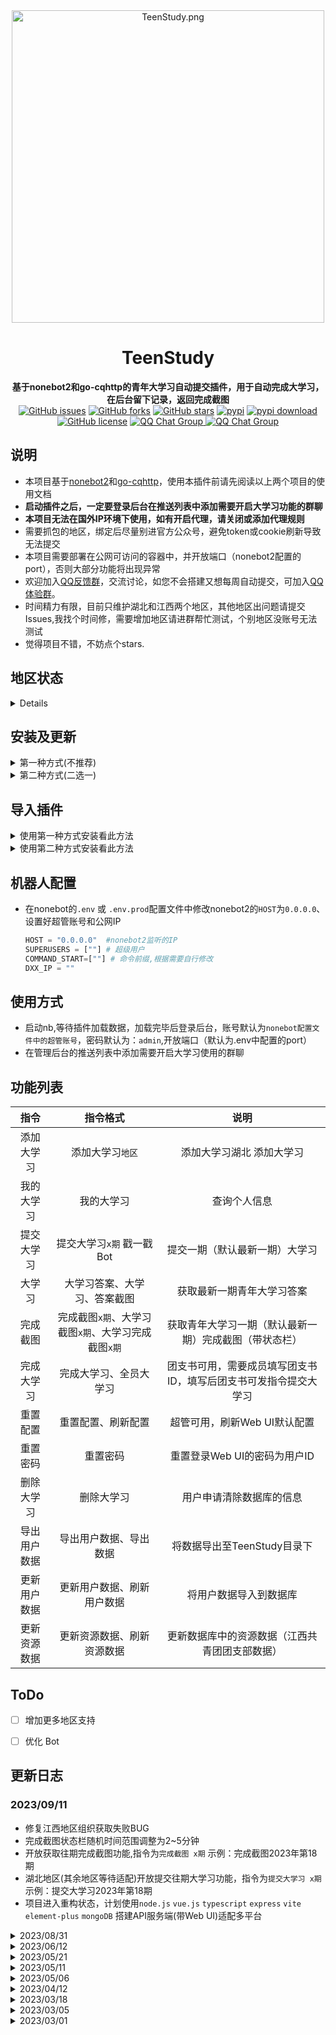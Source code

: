 <div align="center">
    <img src="https://img1.imgtp.com/2023/06/11/sG4KdlpL.png" alt="TeenStudy.png" border="0" width="500px" height="500px"/>
    <h1>TeenStudy</h1>
    <b>基于nonebot2和go-cqhttp的青年大学习自动提交插件，用于自动完成大学习，在后台留下记录，返回完成截图</b>
    <br/>
    <a href="https://github.com/YouthLearning/TeenStudy/issues"><img alt="GitHub issues" src="https://img.shields.io/github/issues/YouthLearning/TeenStudy?style=flat-square"></a>
    <a href="https://github.com/YouthLearning/TeenStudy/network"><img alt="GitHub forks" src="https://img.shields.io/github/forks/YouthLearning/TeenStudy?style=flat-square"></a>
    <a href="https://github.com/YouthLearning/TeenStudy/stargazers"><img alt="GitHub stars" src="https://img.shields.io/github/stars/YouthLearning/TeenStudy?style=flat-square"></a>
    <a href="https://pypi.python.org/pypi/TeenStudy"><img src="https://img.shields.io/pypi/v/TeenStudy?color=yellow" alt="pypi"></a>
  	<a href="https://pypi.python.org/pypi/TeenStudy">
    <img src="https://img.shields.io/pypi/dm/TeenStudy" alt="pypi download"></a>
	  <a href="https://github.com/YouthLearning/TeenStudy/blob/main/LICENSE"><img alt="GitHub license" src="https://img.shields.io/github/license/YouthLearning/TeenStudy?style=flat-square"></a>
    <a href="https://jq.qq.com/?_wv=1027&k=NGFEwXyS">
    <img src="https://img.shields.io/badge/QQ反馈群-511173803-orange?style=flat-square" alt="QQ Chat Group">
  </a>
	<a href="http://qm.qq.com/cgi-bin/qm/qr?_wv=1027&k=2PQucjirnkHyPjoS1Pkr-ai2aPGToBKm">
    <img src="https://img.shields.io/badge/QQ体验群-821280615-orange?style=flat-square" alt="QQ Chat Group">
  </a>
  </div>

## 说明

- 本项目基于[nonebot2](https://github.com/nonebot/nonebot2)和[go-cqhttp](https://github.com/Mrs4s/go-cqhttp)，使用本插件前请先阅读以上两个项目的使用文档
-  **启动插件之后，一定要登录后台在推送列表中添加需要开启大学习功能的群聊**
-  **本项目无法在国外IP环境下使用，如有开启代理，请关闭或添加代理规则**
- 需要抓包的地区，绑定后尽量别进官方公众号，避免token或cookie刷新导致无法提交
- 本项目需要部署在公网可访问的容器中，并开放端口（nonebot2配置的port），否则大部分功能将出现异常
- 欢迎加入[QQ反馈群](https://jq.qq.com/?_wv=1027&k=NGFEwXyS)，交流讨论，如您不会搭建又想每周自动提交，可加入[QQ体验群](http://qm.qq.com/cgi-bin/qm/qr?_wv=1027&k=2PQucjirnkHyPjoS1Pkr-ai2aPGToBKm)。
- 时间精力有限，目前只维护湖北和江西两个地区，其他地区出问题请提交Issues,我找个时间修，需要增加地区请进群帮忙测试，个别地区没账号无法测试
- 觉得项目不错，不妨点个stars.

## 地区状态

<details>

|  共青团名称  | 开发状态 |             备注             |
| :----------: | :------: | :--------------------------: |
|   青春湖北   |   支持   |           无需抓包           |
|  江西共青团  |   支持   |           无需抓包           |
|  安徽共青团  |   支持   |           无需抓包           |
|  广东共青团  |   支持   |           无需抓包           |
|   青春北京   |   支持   |           无需抓包           |
|   青春上海   |   支持   |         微信扫码绑定         |
|   青春浙江   |   支持   |         微信扫码绑定         |
|   津彩青春   |   支持   |         需要自行抓包         |
|   青春山东   |   支持   |         需要自行抓包         |
|  重庆共青团  |   支持   |         需要自行抓包         |
|   吉青飞扬   |   支持   |         需要自行抓包         |
|  天府新青年  |   支持   | 不进入公众号token时效大于1周 |
|  河南共青团  |  不支持  |      cookie时效小于1周       |
|  江苏共青团  |  不支持  |      cookie时效小于1周       |
| 黑龙江共青团 |  不支持  |      cookie时效小于1周       |
|  广西青年圈  |  待开发  |                              |
|   青春湖南   |  待开发  |                              |
|   甘肃青年   |  待开发  |                              |
|   山西青年   |  待开发  |                              |
|  河北共青团  |  待开发  |                              |
|  福建共青团  |  待开发  |                              |
|  内蒙古青年  |  待开发  |                              |
|  云南共青团  |  待开发  |                              |
|   三秦青年   |  待开发  |                              |
|  海南共青团  |  待开发  |                              |
|   青春黔言   |  待开发  |                              |
|   青春柳州   |  待开发  |                              |
|  辽宁共青团  |  待开发  |                              |
|  宁夏共青团  |  待开发  |                              |
|  新疆共青团  |  待开发  |                              |
|  西藏共青团  |  待开发  |                              |
</details>


##  安装及更新

<details>
<summary>第一种方式(不推荐)</summary>

- 使用`git clone https://github.com/YouthLearning/TeenStudy.git`指令克隆本仓库或下载压缩包文件

</details>

<details>
<summary>第二种方式(二选一)</summary>

- 使用`pip install TeenStudy`来进行安装,使用`pip install TeenStudy -U`进行更新
- 使用`nb plugin install TeenStudy`来进行安装,使用`nb plugin install TeenStudy -U`进行更新

</details>


## 导入插件

<details>
<summary>使用第一种方式安装看此方法</summary>

- 将`TeenStudy`放在nb的`plugins`目录下，运行nb机器人即可

- 文件结构如下

    ```py
    📦 AweSome-Bot
    ├── 📂 awesome_bot
    │   └── 📂 plugins
    |       └── 📂 TeenStudy
    |           └── 📜 __init__.py
    ├── 📜 .env.prod
    ├── 📜 .gitignore
    ├── 📜 pyproject.toml
    └── 📜 README.md
    ```

    

</details>

<details>
<summary>使用第二种方式安装看此方法</summary>

- 在`pyproject.toml`里的`[tool.nonebot]`中添加`plugins = ["TeenStudy"]`

</details>

## 机器人配置

- 在nonebot的`.env` 或 `.env.prod`配置文件中修改nonebot2的`HOST`为`0.0.0.0`、设置好超管账号和公网IP

  ```py
  HOST = "0.0.0.0"  #nonebot2监听的IP
  SUPERUSERS = [""] # 超级用户
  COMMAND_START=[""] # 命令前缀,根据需要自行修改
  DXX_IP = ""
  ```

## 使用方式

- 启动nb,等待插件加载数据，加载完毕后登录后台，账号默认为`nonebot配置文件中的超管账号`，密码默认为：`admin`,开放端口（默认为.env中配置的port）
- 在管理后台的推送列表中添加需要开启大学习使用的群聊

## 功能列表
|     指令     |               指令格式               |                               说明                               |
| :----------: | :----------------------------------: | :--------------------------------------------------------------: |
|  添加大学习  |           添加大学习`地区`           |                    添加大学习湖北 添加大学习                     |
|  我的大学习  |              我的大学习              |                           查询个人信息                           |
|  提交大学习  |         提交大学习`x期` 戳一戳Bot         |                        提交一期（默认最新一期）大学习                        |
|    大学习    |     大学习答案、大学习、答案截图     |                    获取最新一期青年大学习答案                    |
|   完成截图   | 完成截图`x期`、大学习截图`x期`、大学习完成截图`x期` |            获取青年大学习一期（默认最新一期）完成截图（带状态栏）            |
|  完成大学习  |        完成大学习、全员大学习        | 团支书可用，需要成员填写团支书ID，填写后团支书可发指令提交大学习 |
|   重置配置   |          重置配置、刷新配置          |                   超管可用，刷新Web UI默认配置                   |
|   重置密码   |               重置密码               |                   重置登录Web UI的密码为用户ID                   |
|  删除大学习  |              删除大学习              |                     用户申请清除数据库的信息                     |
| 导出用户数据 |        导出用户数据、导出数据        |                   将数据导出至TeenStudy目录下                    |
| 更新用户数据 |      更新用户数据、刷新用户数据      |                      将用户数据导入到数据库                      |
| 更新资源数据 |      更新资源数据、刷新资源数据      |          更新数据库中的资源数据（江西共青团团支部数据）          |


## ToDo


- [ ] 增加更多地区支持
- [ ] 优化 Bot


## 更新日志

### 2023/09/11

- 修复江西地区组织获取失败BUG
- 完成截图状态栏随机时间范围调整为2~5分钟
- 开放获取往期完成截图功能,指令为`完成截图 x期` 示例：完成截图2023年第18期 
- 湖北地区(其余地区等待适配)开放提交往期大学习功能，指令为`提交大学习 x期` 示例：提交大学习2023年第18期
- 项目进入重构状态，计划使用`node.js` `vue.js` `typescript` `express` `vite` `element-plus`  `mongoDB` 搭建API服务端(带Web UI)适配多平台

<details>
<summary>2023/08/31</summary>

- 因项目特殊性，将项目移交至组织
- 因[ZM25XC](https://github.com/ZM25XC)个人原因，维护人员变更为[TeenStudyFlow](https://github.com/TeenStudyFlow)
- 优化更新获取最新一期答案的算法
- 因使用QQNT无法查看回复中的图片，项目将所有涉及回复改成单独发送

</details>

<details>
<summary>2023/06/12</summary>

- 适配北京地区，无需抓包
- 增加天津地区，需要自行抓包
- 因江苏和黑龙江地区Cookie时效小于1周，移除江苏和黑龙江地区
- Web UI添加日志和主动退出功能
- 更新江西地区拉取团支部数据方式，移除缓存团支部数据，包体积减小50%
- 修复大学习公网检测失败问题
- 更新Nonebot2强制meta字段
- 同步UI依赖AMIS版本到最新版本
- 开放体验群，不会搭建又想使用的可加[QQ体验群](http://qm.qq.com/cgi-bin/qm/qr?_wv=1027&k=2PQucjirnkHyPjoS1Pkr-ai2aPGToBKm)
  
</details>

<details>

<summary>2023/05/21</summary>

- 增加黑龙江地区，需要自行抓包，该地区上线测试中，请积极提issue反馈
- 下版本为大版本更新，将添加新功能，优化功能，请积极提issue反馈或加交流群反馈


</details>


<details>
<summary>2023/05/11</summary> 

- 增加广东地区，无需抓包[#13](https://github.com/YouthLearning/TeenStudy/issues/13)，感谢[@neal240](https://github.com/neal240)提供账号测试

</details>

<details>
<summary>2023/05/06</summary> 

- 增加吉林地区，需要自行抓包
- 修复超管更改登录密码后用原密码能继续登录问题
- 添加二维码转链接开关，需要自行在后台配置页面打开
- 调整部分依赖

</details>

<details>
<summary> 2023/04/12</summary> 

- 因河南地区cookie时效小于1周，移除河南地区
- 添加`删除大学习`功能，用户可自行删除数据
- 添加`导出用户数据`功能
- 添加`更新用户数据`功能
- 添加`更新资源数据`功能，江西地区更新后请使用下此功能刷新团支部数据
- 添加戳一戳提交大学习开关，默认开启，请在Web UI后台配置页面进行修改
- 添加大学习提醒开关，默认开启，支持修改时间，请在Web UI后台配置页面进行修改
- 添加自动提交大学习开关，默认开启，支持修改时间，请在Web UI后台进行修改
- 调整安徽地区添加方式[#9](https://github.com/YouthLearning/TeenStudy/issues/9)，无需抓包，感谢[@yhzcake](https://github.com/yhzcake)测试提供方法
- 修复Web UI 首页公网IP显示异常
- 修复浙江地区用户重复显示
- 更新江西共青团团支部数据
  
</details>


<details>
<summary>2023/03/18</summary>

- 适配河南地区，需要自行抓包
- 适配四川地区，需要自行抓包
- 适配山东地区，需要自行抓包
- 适配重庆地区，需要自行抓包
- 添加自动获取公网IP功能，别再问如何配置公网IP啦
- 添加重置密码功能，指令`重置密码`
- 添加重置配置功能，指令`重置配置`，`刷新配置`
- 添加完成大学习功能，团支书可一次性提交全班的大学习，指令`完成大学习`，`全员大学习`
- 管理后台开放添加用户权限（浙江，上海地区无法添加）
- 优化用户信息页
- 优化登录界面提示
- 将添加链接，登录链接转化成二维码，减少公网IP暴露，没啥用，样式好看一些
- 修复Ubuntu系统导入资源失败BUG
  
</details>

<details>

<summary>2023/03/05</summary>

- 适配浙江地区，使用微信扫码进行绑定
- 适配上海地区，使用微信扫码进行绑定
- 适配江苏地区，需要自行抓包
- 适配安徽地区，需要自行抓包

</details>

<details>
<summary>2023/03/01</summary>

- 将代码上传至pypi，可使用`pip install TeenStudy`指令安装本插件
- 上传基础代码
- 适配湖北地区，无需抓包，安装即用
- 适配江西地区，无需抓包，安装即用

</details>
